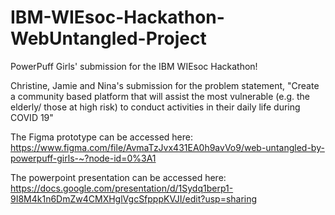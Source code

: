 # IBM-WIEsoc-Hackathon-WebUntangled-Project
PowerPuff Girls' submission for the IBM WIEsoc Hackathon!

Christine, Jamie and Nina's submission for the problem statement, "Create a community based platform that will assist the most vulnerable (e.g. the elderly/ those at high risk) to conduct activities in their daily life during COVID 19"

The Figma prototype can be accessed here:
https://www.figma.com/file/AvmaTzJvx431EA0h9avVo9/web-untangled-by-powerpuff-girls-~?node-id=0%3A1

The powerpoint presentation can be accessed here:
https://docs.google.com/presentation/d/1Sydq1berp1-9I8M4k1n6DmZw4CMXHglVgcSfpppKVJI/edit?usp=sharing

